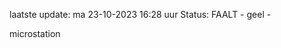 laatste update: 
ma 23-10-2023 16:28   uur 
Status: FAALT - geel - 
<div class="service Y">microstation</div>
